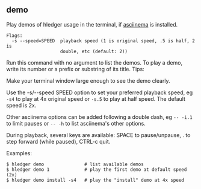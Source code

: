 ## demo

Play demos of hledger usage in the terminal, if [asciinema](https://asciinema.org) is installed.

```flags
Flags:
  -s --speed=SPEED  playback speed (1 is original speed, .5 is half, 2 is
                    double, etc (default: 2))
```

Run this command with no argument to list the demos.
To play a demo, write its number or a prefix or substring of its title.
Tips:

Make your terminal window large enough to see the demo clearly.

Use the -s/--speed SPEED option to set your preferred playback speed,
eg `-s4` to play at 4x original speed or `-s.5` to play at half speed.
The default speed is 2x.

Other asciinema options can be added following a double dash,
eg `-- -i.1` to limit pauses or `-- -h` to list asciinema's other options.

During playback, several keys are available:
SPACE to pause/unpause, . to step forward (while paused),
CTRL-c  quit.

Examples:
```cli
$ hledger demo               # list available demos
$ hledger demo 1             # play the first demo at default speed (2x)
$ hledger demo install -s4   # play the "install" demo at 4x speed
```
